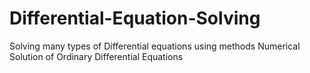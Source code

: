 # Differential-Equation-Solving
Solving many types of Differential equations using methods
Numerical Solution of Ordinary Differential Equations
